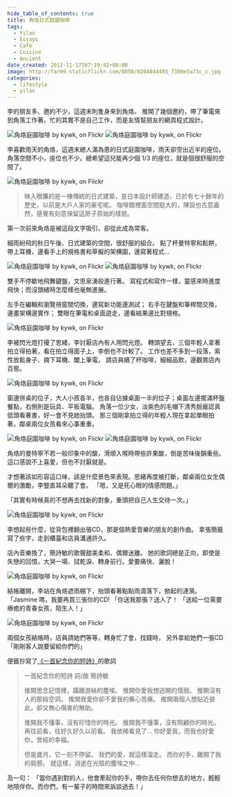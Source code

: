 ```yaml
---
hide_table_of_contents: true
title: 角烙日式庭園咖啡
tags:
  - Yilan
  - Essays
  - Cafe
  - Cuisine
  - Ancient
date_created: 2012-11-17T07:19:42+08:00
image: http://farm9.staticflickr.com/8058/8204844493_7300e5a73c_c.jpg
categories:
  - lifestyle
  - yilan
---
```


李的朋友多、邀約不少，這週末則隻身來到角烙。
推開了幾個邀約，帶了筆電來到角落工作著，忙的其實不是自己工作，而是友情幫朋友的網頁程式設計。

![角烙庭園咖啡 by kywk, on Flickr](http://farm9.staticflickr.com/8058/8204844493_7300e5a73c_c.jpg)
![角烙庭園咖啡 by kywk, on Flickr](http://farm9.staticflickr.com/8344/8205934730_b43dda0d66_c.jpg)

李喜歡雨天的角烙，這週末總人滿為患的日式庭園咖啡，雨天卻空出近半的座位。
角落空間不小，座位也不少。總希望這兒能再少個 1/3 的座位，就是個很舒服的空間了。

![角烙庭園咖啡 by kywk, on Flickr](http://farm9.staticflickr.com/8481/8205939464_e3ab7dcb56_c.jpg)

> 映入眼簾的是一棟傳統的日式建築，是日本設計師建造，已於有七十餘年的歷史，以前是大戶人家的豪宅呢。
> 咖啡館裡面空間挺大的，陳設也古意盎然，感覺有刻意保留這房子原始的樣貌。

第一次前來角烙是被這段文字吸引，卻從此成為常客。

細雨紛飛的秋日午後、日式建築的空間，很舒服的組合。
點了杯曼特寧和鬆餅，帶上耳機，邊看手上的規格書和草擬的架構圖，邊寫著程式…

![角烙庭園咖啡 by kywk, on Flickr](http://farm9.staticflickr.com/8057/8205938202_dfc9890aa9.jpg)
![角烙庭園咖啡 by kywk, on Flickr](http://farm9.staticflickr.com/8060/8204847353_06f1c8725e.jpg)

雙手不停歇地飛舞鍵盤，文思泉湧般進行著。
寫程式和寫作一樣，靈感來時進度飛快；而沒頭緒時怎麼樣也毫無進展。

左手在編輯和瀏覽視窗間切換，邊寫新功能邊測試；
右手在鍵盤和筆桿間交換，邊畫架構邊實作；
雙眼在筆電和桌面遊走，邊看結果邊比對規格。

![角烙庭園咖啡 by kywk, on Flickr](http://farm9.staticflickr.com/8065/8205937518_47c159fca8_c.jpg)

李被閃光燈打擾了思緒，李討厭店內有人用閃光燈。
轉頭望去，三個年輕人拿著拍立得拍著，看在拍立得面子上，李倒也不計較了。
工作也差不多到一段落，索性放鬆身子、摘下耳機、闔上筆電，
請店員續了杯咖啡，細細品飲，邊觀賞店內百態。

![角烙庭園咖啡 by kywk, on Flickr](http://farm9.staticflickr.com/8343/8205936404_20a4cba958_c.jpg)

窗邊併桌的位子，大人小孩各半，也各自佔據桌面一半的位子；桌面左邊擺滿杯盤餐點，右側則是玩具、平板電腦。
角落一位少女，淡紫色的毛帽下清秀臉龐認真低頭看著書，好一會不見她抬頭。
那三個剛拿拍立得的年輕人現在拿起單眼拍著。鄰桌兩位女孩看來心事重重。

![角烙庭園咖啡 by kywk, on Flickr](http://farm9.staticflickr.com/8062/8194161043_98fd42e8c5_c.jpg)
![角烙庭園咖啡 by kywk, on Flickr](http://farm9.staticflickr.com/8060/8195253634_eea14b3fee_c.jpg)

角烙的曼特寧不若一般印象中的酸，滑順入喉時帶些許果酸，倒是苦味後韻重些。這口感說不上喜愛，但也不討厭就是。

才想著該如形容這口味，該是什麼景色來表現。思緒再度被打斷，鄰桌兩位女生偶爾的激勵，李豎直耳朵聽了會。
「嗯，又是死心眼的情感問題。」

「其實有時候真的不想再去找新的對象，重頭把自己人生交待一次。」

![角烙庭園咖啡 by kywk, on Flickr](http://farm9.staticflickr.com/8066/8204846983_b4e6bb4ac8_c.jpg)

李想起些什麼，從背包裡翻出張CD，那是個熱愛音樂的朋友的創作曲。
拿張簡籤寫了些字，走到櫃臺和店員溝通許久。

店內音樂換了，簡詩敏的歌聲甜美柔和、偶爾迷離。
她的歌詞總是正向，即使是失戀的回憶，大哭一場、拭乾淚、轉身前行。愛要痛快、灑脫！

![角烙庭園咖啡 by kywk, on Flickr](http://farm9.staticflickr.com/8065/8205935766_ed5f017574_c.jpg)

結帳離開，李站在角烙遮雨棚下，抬頭看著點點雨滴落下，掀起的漣漪。
「Jasmine 嗎，我要再買三張你的CD!
「你送我那張？送人了！
「送給一位需要療癒的青春女孩，陌生人！」

![角烙庭園咖啡 by kywk, on Flickr](http://farm9.staticflickr.com/8346/8204844041_c2502cf188_c.jpg)

兩個女孩結帳時，店員請她們等等，轉身忙了會，找錢時，
另外拿給她們一張CD「剛剛客人說要留給你們的」

便籤抄寫了[《一首紀念你的短詩》](http://goo.gl/Pajcr)的歌詞

> 一首紀念你的短詩
> 詞/曲 簡詩敏
>
> 推開思念記憶裡，蹣跚游絲的塵埃。
> 推開你愛我想逃開的懦弱。
> 推開沒有人的那段空洞。
> 推開我愛你卻不愛我的撕心苦痛。
> 推開兩個人想貼近彼此，卻又無心傷害的無助。
>
> 推開我不懂事，沒有珍惜你的時光。
> 推開我不懂事，沒有照顧你的時光。
> 再往前看，往好久好久以前看。
> 我依稀看見了...
> 你好愛我，而我也好愛你，曾經的幸福。
>
> 但是歲月，它一刻不停留。
> 我們的愛，就這樣溜走。
> 而你的手，離開了我的肩膀。
> 就這樣，消逝在光陰的塵埃之中...

及一句：
「當你遇到對的人，他會牽起你的手，帶你去任何你想去的地方，輕輕地陪伴你。而你們，有一輩子的時間來訴談過去！」
